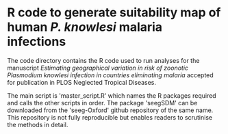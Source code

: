 # R code to generate suitability map of human *P. knowlesi* malaria infections

The code directory contains the R code used to run analyses for the manuscript *Estimating geographical variation in risk of zoonotic Plasmodium knowlesi infection in countries eliminating malaria* accepted for publication in PLOS Neglected Tropical Diseases.

The main script is 'master_script.R' which names the R packages required and calls the other scripts in order. The package 'seegSDM' can be downloaded from the 'seeg-Oxford' github repository of the same name. This repository is not fully reproducible but enables readers to scrutinise the methods in detail.
